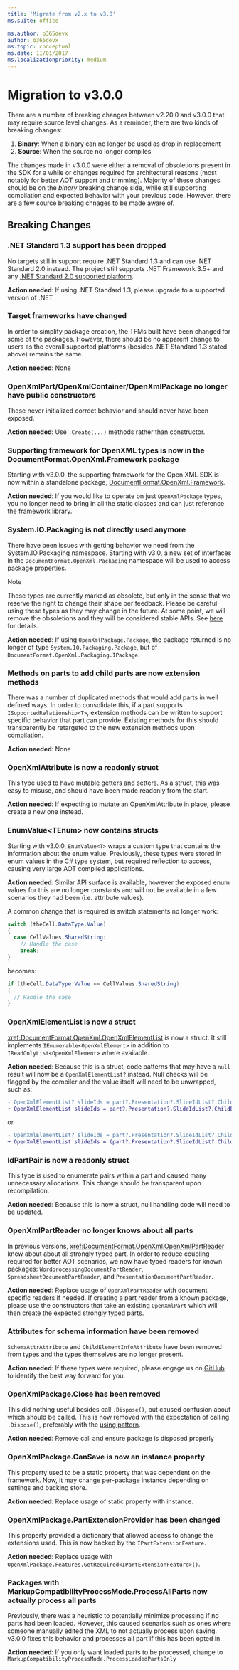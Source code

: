 ```yaml
---
title: 'Migrate from v2.x to v3.0'
ms.suite: office

ms.author: o365devx
author: o365devx
ms.topic: conceptual
ms.date: 11/01/2017
ms.localizationpriority: medium
---
```


# Migration to v3.0.0

There are a number of breaking changes between v2.20.0 and v3.0.0 that may require source level changes. As a reminder, there are two kinds of breaking changes:

1. **Binary**: When a binary can no longer be used as drop in replacement
2. **Source**: When the source no longer compiles

The changes made in v3.0.0 were either a removal of obsoletions present in the SDK for a while or changes required for architectural reasons (most notably for better AOT support and trimming). Majority of these changes should be on the *binary* breaking change side, while still supporting compilation and expected behavior with your previous code. However, there are a few source breaking chnages to be made aware of.

## Breaking Changes

### .NET Standard 1.3 support has been dropped

No targets still in support require .NET Standard 1.3 and can use .NET Standard 2.0 instead. The project still supports .NET Framework 3.5+ and any [.NET Standard 2.0 supported platform](/dotnet/standard/net-standard?tabs=net-standard-2-0).

**Action needed**: If using .NET Standard 1.3, please upgrade to a supported version of .NET

### Target frameworks have changed

In order to simplify package creation, the TFMs built have been changed for some of the packages. However, there should be no apparent change to users as the overall supported platforms (besides .NET Standard 1.3 stated above) remains the same.

**Action needed**: None

### OpenXmlPart/OpenXmlContainer/OpenXmlPackage no longer have public constructors

These never initialized correct behavior and should never have been exposed.

**Action needed**: Use `.Create(...)` methods rather than constructor.

### Supporting framework for OpenXML types is now in the DocumentFormat.OpenXml.Framework package

Starting with v3.0.0, the supporting framework for the Open XML SDK is now within a standalone package, [DocumentFormat.OpenXml.Framework](https://www.nuget.org/packages/DocumentFormat.OpenXml.Framework).

**Action needed**: If you would like to operate on just `OpenXmlPackage` types, you no longer need to bring in all the static classes and can just reference the framework library.

### System.IO.Packaging is not directly used anymore

There have been issues with getting behavior we need from the System.IO.Packaging namespace. Starting with v3.0, a new set of interfaces in the `DocumentFormat.OpenXml.Packaging` namespace will be used to access package properties.

> [!NOTE]
> These types are currently marked as obsolete, but only in the sense that we reserve the right to change their shape per feedback. Please be careful using these types as they may change in the future. At some point, we will remove the obsoletions and they will be considered stable APIs. See [here](../general/diagnosticids.md) for details.

**Action needed**: If using `OpenXmlPackage.Package`, the package returned is no longer of type `System.IO.Packaging.Package`, but of `DocumentFormat.OpenXml.Packaging.IPackage`.

### Methods on parts to add child parts are now extension methods

There was a number of duplicated methods that would add parts in well defined ways. In order to consolidate this, if a part supports `ISupportedRelationship<T>`, extension methods can be written to support specific behavior that part can provide. Existing methods for this should transparently be retargeted to the new extension methods upon compilation.

**Action needed**: None

### OpenXmlAttribute is now a readonly struct

This type used to have mutable getters and setters. As a struct, this was easy to misuse, and should have been made readonly from the start.

**Action needed**: If expecting to mutate an OpenXmlAttribute in place, please create a new one instead.

### EnumValue&lt;TEnum&gt; now contains structs

Starting with v3.0.0, `EnumValue<T>` wraps a custom type that contains the information about the enum value. Previously, these types were stored in enum values in the C# type system, but required reflection to access, causing very large AOT compiled applications.

**Action needed**: Similar API surface is available, however the exposed enum values for this are no longer constants and will not be available in a few scenarios they had been (i.e. attribute values).

A common change that is required is switch statements no longer work:

```csharp
switch (theCell.DataType.Value)
{
  case CellValues.SharedString:
    // Handle the case
    break;
}
```

becomes:

```csharp
if (theCell.DataType.Value == CellValues.SharedString)
{
  // Handle the case
}
```

### OpenXmlElementList is now a struct

<xref:DocumentFormat.OpenXml.OpenXmlElementList> is now a struct. It still implements `IEnumerable<OpenXmlElement>` in addition to `IReadOnlyList<OpenXmlElement>` where available.

**Action needed**: Because this is a struct, code patterns that may have a `null` result will now be a `OpenXmlElementList?` instead. Null checks will be flagged by the compiler and the value itself will need to be unwrapped, such as:

```diff
- OpenXmlElementList? slideIds = part?.Presentation?.SlideIdList?.ChildElements;
+ OpenXmlElementList slideIds = part?.Presentation?.SlideIdList?.ChildElements ?? default;
```

or

```diff
- OpenXmlElementList? slideIds = part?.Presentation?.SlideIdList?.ChildElements;
+ OpenXmlElementList slideIds = (part?.Presentation?.SlideIdList?.ChildElements).GetValueOrDefault();
```

### IdPartPair is now a readonly struct

This type is used to enumerate pairs within a part and caused many unnecessary allocations. This change should be transparent upon recompilation.

**Action needed**: Because this is now a struct, null handling code will need to be updated.

### OpenXmlPartReader no longer knows about all parts

In previous versions, <xref:DocumentFormat.OpenXml.OpenXmlPartReader> knew about about all strongly typed part. In order to reduce coupling required for better AOT scenarios, we now have typed readers for known packages: `WordprocessingDocumentPartReader`, `SpreadsheetDocumentPartReader`, and `PresentationDocumentPartReader`.

**Action needed**: Replace usage of `OpenXmlPartReader` with document specific readers if needed. If creating a part reader from a known package, please use the constructors that take an existing `OpenXmlPart` which will then create the expected strongly typed parts.

### Attributes for schema information have been removed

`SchemaAttrAttribute` and `ChildElementInfoAttribute` have been removed from types and the types themselves are no longer present.

**Action needed**: If these types were required, please engage us on [GitHub](https://github.com/dotnet/open-xml-sdk) to identify the best way forward for you.

### OpenXmlPackage.Close has been removed

This did nothing useful besides call `.Dispose()`, but caused confusion about which should be called. This is now removed with the expectation of calling `.Dispose()`, preferably with the [using pattern](/dotnet/api/system.idisposable#using-an-object-that-implements-idisposable).

**Action needed**: Remove call and ensure package is disposed properly

### OpenXmlPackage.CanSave is now an instance property

This property used to be a static property that was dependent on the framework. Now, it may change per-package instance depending on settings and backing store.

**Action needed**: Replace usage of static property with instance.

### OpenXmlPackage.PartExtensionProvider has been changed

This property provided a dictionary that allowed access to change the extensions used. This is now backed by the `IPartExtensionFeature`.

**Action needed**: Replace usage with `OpenXmlPackage.Features.GetRequired<IPartExtensionFeature>()`.

### Packages with MarkupCompatibilityProcessMode.ProcessAllParts now actually process all parts

Previously, there was a heuristic to potentially minimize processing if no parts had been loaded. However, this caused scenarios such as ones where someone manually edited the XML to not actually process upon saving. v3.0.0 fixes this behavior and processes all part if this has been opted in.

**Action needed**: If you only want loaded parts to be processed, change to `MarkupCompatibilityProcessMode.ProcessLoadedPartsOnly`
